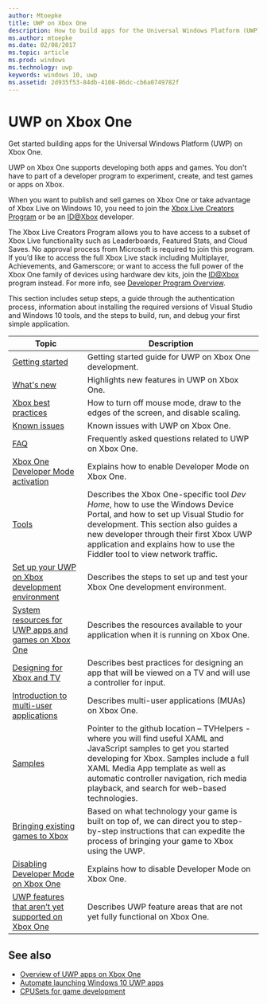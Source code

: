 ```yaml
---
author: Mtoepke
title: UWP on Xbox One
description: How to build apps for the Universal Windows Platform (UWP) on Xbox One.
ms.author: mtoepke
ms.date: 02/08/2017
ms.topic: article
ms.prod: windows
ms.technology: uwp
keywords: windows 10, uwp
ms.assetid: 2d935f53-84db-4108-86dc-cb6a0749782f
---
```


# UWP on Xbox One

Get started building apps for the Universal Windows Platform (UWP) on Xbox One.

UWP on Xbox One supports developing both apps and games. You don't have to part of a developer program to experiment, create, and test games or apps on Xbox.

When you want to publish and sell games on Xbox One or take advantage of Xbox Live on Windows 10, you need to join the [Xbox Live Creators Program](https://developer.microsoft.com/games/xbox/xboxlive/creator) or be an [ID@Xbox](http://www.xbox.com/Developers/id) developer.

The Xbox Live Creators Program allows you to have access to a subset of Xbox Live functionality such as Leaderboards, Featured Stats, and Cloud Saves. No approval process from Microsoft is required to join this program. If you’d like to access the full Xbox Live stack including Multiplayer, Achievements, and Gamerscore; or want to access the full power of the Xbox One family of devices using hardware dev kits, join the [ID@Xbox](http://www.xbox.com/Developers/id) program instead.  For more info, see [Developer Program Overview](https://developer.microsoft.com/games/xbox/docs/xboxlive/get-started/developer-program-overview.html).

This section includes setup steps, a guide through the authentication process, information about installing the required versions of Visual Studio and Windows 10 tools, and the steps to build, run, and debug your first simple application. 

| Topic      | Description |
|------------|-------------|
|[Getting started](getting-started.md)| Getting started guide for UWP on Xbox One development. |
|[What's new](whats-new.md)| Highlights new features in UWP on Xbox One. |
|[Xbox best practices](tailoring-for-xbox.md)| How to turn off mouse mode, draw to the edges of the screen, and disable scaling. |
|[Known issues](known-issues.md)| Known issues with UWP on Xbox One. |
|[FAQ](frequently-asked-questions.md)| Frequently asked questions related to UWP on Xbox One. |
|[Xbox One Developer Mode activation](devkit-activation.md)| Explains how to enable Developer Mode on Xbox One. |
|[Tools](introduction-to-xbox-tools.md)| Describes the Xbox One-specific tool _Dev Home_, how to use the Windows Device Portal, and how to set up Visual Studio for development. This section also guides a new developer through their first Xbox UWP application and explains how to use the Fiddler tool to view network traffic. |
|[Set up your UWP on Xbox development environment](development-environment-setup.md)| Describes the steps to set up and test your Xbox One development environment. |
|[System resources for UWP apps and games on Xbox One](system-resource-allocation.md)| Describes the resources available to your application when it is running on Xbox One. | 
|[Designing for Xbox and TV](..\input-and-devices\designing-for-tv.md)| Describes best practices for designing an app that will be viewed on a TV and will use a controller for input. |  
|[Introduction to multi-user applications](multi-user-applications.md)| Describes multi-user applications (MUAs) on Xbox One. |
|[Samples](samples.md)| Pointer to the github location – TVHelpers - where you will find useful XAML and JavaScript samples to get you started developing for Xbox. Samples include a full XAML Media App template as well as automatic controller navigation, rich media playback, and search for web-based technologies. |
|[Bringing existing games to Xbox](development-lanes-landing.md)|Based on what technology your game is built on top of, we can direct you to step-by-step instructions that can expedite the process of bringing your game to Xbox using the UWP.|
|[Disabling Developer Mode on Xbox One](devkit-deactivation.md)| Explains how to disable Developer Mode on Xbox One. |
|[UWP features that aren’t yet supported on Xbox One](http://go.microsoft.com/fwlink/p/?LinkId=760755)|  Describes UWP feature areas that are not yet fully functional on Xbox One.|  

## See also
- [Overview of UWP apps on Xbox One](http://go.microsoft.com/fwlink/p/?LinkId=780786) 
- [Automate launching Windows 10 UWP apps](automate-launching-uwp-apps.md)
- [CPUSets for game development](cpusets-games.md)
  

